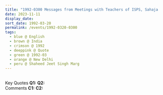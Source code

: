```yaml
---
title: "1992-0300 Messages from Meetings with Teachers of ISPS, Sahaja Yoga Temple, C-17, Shaheed Jeet Singh Marg, Block C, Qutab Institutional Area (behind Qutub Hotel), New Delhi, India"
date: 2023-11-11
display_date: 
sort_date: 1992-03-20
permalink: /events/1992-0320-0300
tags:
  - blue @ English
  - brown @ India
  - crimson @ 1992
  - deeppink @ Quote
  - green @ 1992-03
  - orange @ New Delhi
  - peru @ Shaheed Jeet Singh Marg
---
```


<br>

<wave-list>
  <list-title color="DarkSeaGreen" width="55">Key Quotes</list-title>
  <list-item color="BlanchedAlmond" width="280"><b>Q1:</b> <i></i></list-item>
  <list-item color="Lavender" width="280"><b>Q2:</b> <i></i></list-item>
</wave-list>

<br>

<wave-list>
  <list-title color="DarkSeaGreen" width="55">Comments</list-title>
  <list-item color="BlanchedAlmond" width="280"><b>C1:</b> <i></i></list-item>
  <list-item color="Lavender" width="280"><b>C2:</b> <i></i></list-item>
</wave-list>